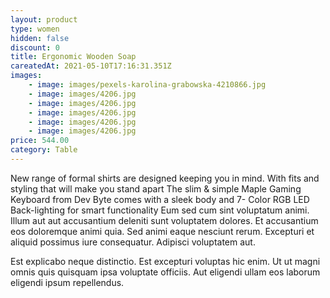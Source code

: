 ```yaml
---
layout: product
type: women
hidden: false
discount: 0
title: Ergonomic Wooden Soap
careatedAt: 2021-05-10T17:16:31.351Z
images:
    - image: images/pexels-karolina-grabowska-4210866.jpg
    - image: images/4206.jpg
    - image: images/4206.jpg
    - image: images/4206.jpg
    - image: images/4206.jpg
    - image: images/4206.jpg
price: 544.00
category: Table
---
```

New range of formal shirts are designed keeping you in mind. With fits and styling that will make you stand apart
The slim & simple Maple Gaming Keyboard from Dev Byte comes with a sleek body and 7- Color RGB LED Back-lighting for smart functionality
Eum sed cum sint voluptatum animi. Illum aut aut accusantium deleniti sunt voluptatem dolores. Et accusantium eos doloremque animi quia. Sed animi eaque nesciunt rerum. Excepturi et aliquid possimus iure consequatur. Adipisci voluptatem aut.
 Est explicabo neque distinctio. Est excepturi voluptas hic enim. Ut ut magni omnis quis quisquam ipsa voluptate officiis. Aut eligendi ullam eos laborum eligendi ipsum repellendus.
    